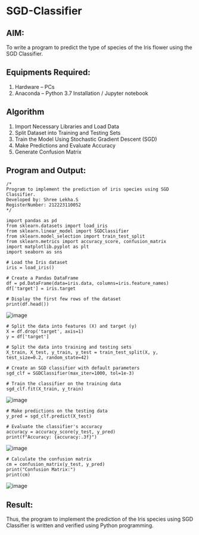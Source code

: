 # SGD-Classifier
## AIM:
To write a program to predict the type of species of the Iris flower using the SGD Classifier.

## Equipments Required:
1. Hardware – PCs
2. Anaconda – Python 3.7 Installation / Jupyter notebook

## Algorithm
1. Import Necessary Libraries and Load Data
2. Split Dataset into Training and Testing Sets
3. Train the Model Using Stochastic Gradient Descent (SGD)
4. Make Predictions and Evaluate Accuracy
5. Generate Confusion Matrix

## Program and Output:
```
/*
Program to implement the prediction of iris species using SGD Classifier.
Developed by: Shree Lekha.S
RegisterNumber: 212223110052
*/

```
```
import pandas as pd
from sklearn.datasets import load_iris
from sklearn.linear_model import SGDClassifier
from sklearn.model_selection import train_test_split
from sklearn.metrics import accuracy_score, confusion_matrix
import matplotlib.pyplot as plt
import seaborn as sns

# Load the Iris dataset
iris = load_iris()

# Create a Pandas DataFrame
df = pd.DataFrame(data=iris.data, columns=iris.feature_names)
df['target'] = iris.target

# Display the first few rows of the dataset
print(df.head())
```
![image](https://github.com/user-attachments/assets/fee0d585-17d2-424d-97d3-6e983cd8c487)

```
# Split the data into features (X) and target (y)
X = df.drop('target', axis=1)
y = df['target']

# Split the data into training and testing sets
X_train, X_test, y_train, y_test = train_test_split(X, y, test_size=0.2, random_state=42)

# Create an SGD classifier with default parameters
sgd_clf = SGDClassifier(max_iter=1000, tol=1e-3)

# Train the classifier on the training data
sgd_clf.fit(X_train, y_train)

```
![image](https://github.com/user-attachments/assets/88c13891-488a-46d0-9ea7-d81037a24ca0)

```
# Make predictions on the testing data
y_pred = sgd_clf.predict(X_test)

# Evaluate the classifier's accuracy
accuracy = accuracy_score(y_test, y_pred)
print(f"Accuracy: {accuracy:.3f}")

```
![image](https://github.com/user-attachments/assets/39ece1b0-69cd-4630-8e8f-5b45402b326a)
```
# Calculate the confusion matrix
cm = confusion_matrix(y_test, y_pred)
print("Confusion Matrix:")
print(cm)
```
![image](https://github.com/user-attachments/assets/3a67edf9-3703-4b84-986d-d6ca04a9d66a)


## Result:
Thus, the program to implement the prediction of the Iris species using SGD Classifier is written and verified using Python programming.
